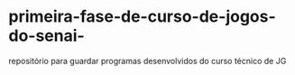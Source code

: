 # primeira-fase-de-curso-de-jogos-do-senai-
repositório  para guardar programas desenvolvidos  do curso técnico de JG
